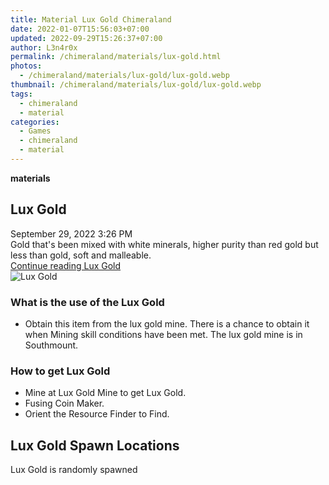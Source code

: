 ```yaml
---
title: Material Lux Gold Chimeraland
date: 2022-01-07T15:56:03+07:00
updated: 2022-09-29T15:26:37+07:00
author: L3n4r0x
permalink: /chimeraland/materials/lux-gold.html
photos:
  - /chimeraland/materials/lux-gold/lux-gold.webp
thumbnail: /chimeraland/materials/lux-gold/lux-gold.webp
tags:
  - chimeraland
  - material
categories:
  - Games
  - chimeraland
  - material
---
```


<section id="bootstrap-wrapper">
  <link
    rel="stylesheet"
    href="https://rawcdn.githack.com/dimaslanjaka/Web-Manajemen/0c3b5aa1813bd4abcd2c11bf3e37928b15c28664/css/bootstrap-5-3-0-alpha3-wrapper.css"
  />
  <div
    class="row g-0 border rounded overflow-hidden flex-md-row mb-4 shadow-sm position-relative bg-light text-dark"
  >
    <div class="col p-4 d-flex flex-column position-static">
      <strong class="d-inline-block mb-2 text-success">materials</strong>
      <h2 class="mb-0">Lux Gold</h2>
      <div class="mb-1 text-muted">September 29, 2022 3:26 PM</div>
      <div class="mb-2 border p-1">
        Gold that&#x27;s been mixed with white minerals, higher purity than red
        gold but less than gold, soft and malleable.
      </div>
      <a
        href="/chimeraland/materials/lux-gold.html"
        class="stretched-link d-none"
        >Continue reading Lux Gold</a
      >
    </div>
    <div class="col-auto d-none d-lg-block">
      <img src="/chimeraland/materials/lux-gold/lux-gold.webp" alt="Lux Gold" />
    </div>
  </div>
  <div class="row bg-light text-dark">
    <div class="col-lg-6 col-12 mb-2">
      <div class="card">
        <div class="card-body">
          <h3 class="card-title">What is the use of the Lux Gold</h3>
          <div class="card-text">
            <ul>
              <li>
                Obtain this item from the lux gold mine. There is a chance to
                obtain it when Mining skill conditions have been met. The lux
                gold mine is in Southmount.
              </li>
            </ul>
          </div>
        </div>
      </div>
    </div>
    <div class="col-lg-6 col-12 mb-2">
      <div class="card">
        <div class="card-body">
          <h3 class="card-title">How to get Lux Gold</h3>
          <div class="card-text">
            <ul>
              <li>Mine at Lux Gold Mine to get Lux Gold.</li>
              <li>Fusing Coin Maker.</li>
              <li>Orient the Resource Finder to Find.</li>
            </ul>
          </div>
        </div>
      </div>
    </div>
    <div class="col-12 mb-2">
      <h2>Lux Gold Spawn Locations</h2>
      <p>Lux Gold is randomly spawned</p>
    </div>
  </div>
</section>